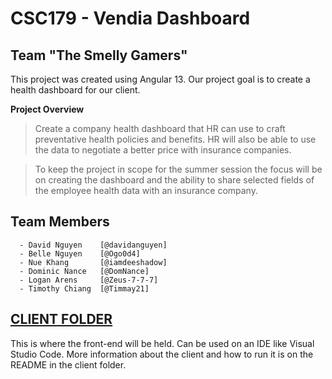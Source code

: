 # CSC179 - Vendia Dashboard
## Team "The Smelly Gamers"

This project was created using Angular 13. Our project goal is to create a health dashboard for our client.

**Project Overview**
> Create a company health dashboard that HR can use to craft preventative health policies and 
benefits. HR will also be able to use the data to negotiate a better price with insurance 
companies.

> To keep the project in scope for the summer session the focus will be on creating the dashboard 
and the ability to share selected fields of the employee health data with an insurance company.

## Team Members
      - David Nguyen    [@davidanguyen]
      - Belle Nguyen    [@Ogo0d4]
      - Nue Khang       [@iamdeeshadow]
      - Dominic Nance   [@DomNance]
      - Logan Arens     [@Zeus-7-7-7]
      - Timothy Chiang  [@Timmay21]

## [CLIENT FOLDER](https://github.com/davidanguyen/CSC179-VendiaDashboard-TSG/tree/master/Client)
This is where the front-end will be held. Can be used on an IDE like Visual Studio Code. More information about the client and how to run it is on the README in the client folder.

